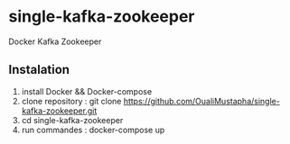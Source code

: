 # single-kafka-zookeeper
Docker Kafka Zookeeper

## Instalation 
1. install Docker && Docker-compose 
2. clone repository : git clone https://github.com/OualiMustapha/single-kafka-zookeeper.git
3. cd single-kafka-zookeeper
4. run commandes : docker-compose up 